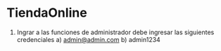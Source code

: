 # TiendaOnline
1) Ingrar a las funciones de administrador debe ingresar las siguientes credenciales
  a) admin@admin.com
  b) admin1234
